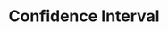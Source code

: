 ---
title: "Confidence Interval"
description: "Make computers learn to predict outcomes."
prereq: "Python"
icon: ""
draft: false
weight: 3
---